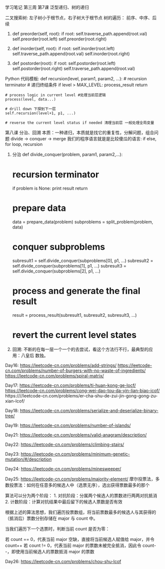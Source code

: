 学习笔记
第三周 第7课 泛型递归、树的递归

二叉搜索树: 左子树小于根节点，右子树大于根节点
树的遍历： 前序、中序、后续
1. def preorder(self, root):
    if root:
        self.traverse_path.append(root.val)
        self.preorder(root.left)
        self.preorder(root.right)

2. def inorder(self, root):
    if root:
        self.inorder(root.left)
        self.traverse_path.append(root.val)
        self.inorder(root.right)

3. def postorder(root):
    if root:
        self.postorder(root.left)
        self.postorder(root.right)
        self.traverse_path.append(root.val)

Python 代码模板:
def recursion(level, param1, param2, ...):
    # recursion terminator # 递归终结条件
    if level > MAX_LEVEL:
        process_result
        return

    # process logic in current level #处理当前层逻辑
    process(level, data...)

    # drill down 下探到下一层
    self.recursion(level+1, p1, ...)

    # reverse the current level status if needed 清理当前层 一般处理全局变量


第八课 分治、回溯
本质：一种递归，本质就是找它的重复性，分解问题，组合问题
divide -> conquer -> merge
我们的程序语言就是是比较傻瓜的语言: if else, for loop, recursion

1) 分治
def divide_conquer(problem, param1, param2,...):
    # recursion terminator
    if problem is None:
        print result
        return

    # prepare data
    data = prepare_data(problem)
    subproblems = split_problem(problem, data)

    # conquer subproblems
    subresult1 = self.divide_conquer(subproblems[0], p1, ...)
    subresult2 = self.divide_conquer(subproblems[1], p1, ...)
    subresult3 = self.divide_conquer(subproblems[2], p1, ...)

    # process and generate the final result
    result = process_result(subresult1, subresult2, subresult3, ...)

    # revert the current level states


2) 回溯: 不断的在每一层一个一个的去尝试，看这个方法行不行，最典型的应用：八皇后 数独。



Day16:
https://leetcode-cn.com/problems/add-strings/
https://leetcode-cn.com/problems/number-of-burgers-with-no-waste-of-ingredients/
https://leetcode-cn.com/problems/spiral-matrix/

Day17:
https://leetcode-cn.com/problems/ti-huan-kong-ge-locf/
https://leetcode-cn.com/problems/cong-wei-dao-tou-da-yin-lian-biao-icof/
https:////leetcode-cn.com/problems/er-cha-shu-de-zui-jin-gong-gong-zu-xian-lcof/

Day18:
https://leetcode-cn.com/problems/serialize-and-deserialize-binary-tree/

Day19:
https://leetcode-cn.com/problems/number-of-islands/

Day21:
https://leetcode-cn.com/problems/valid-anagram/description/

Day22:
https://leetcode-cn.com/problems/climbing-stairs/

Day23:
https://leetcode-cn.com/problems/minimum-genetic-mutation/#/description

Day24:
https://leetcode-cn.com/problems/minesweeper/

Day25:
https://leetcode-cn.com/problems/majority-element/
摩尔投票法，多数投票法：如何在任意多的候选人中（选票无序），选出获得票数最多的那个

算法可以分为两个阶段：
    1. 对抗阶段：分属两个候选人的票数进行两两对抗抵消
    2. 计数阶段：计算对抗结果中最后留下的候选人票数是否有效

根据上述的算法思想，我们遍历投票数组，将当前票数最多的候选人与其获得的（抵消后）票数分别存储在 major 与 count 中。

当我们遍历下一个选票时，判断当前 count 是否为零：

若 count == 0，代表当前 major 空缺，直接将当前候选人赋值给 major，并令 count++
若 count != 0，代表当前 major 的票数未被完全抵消，因此令 count--，即使用当前候选人的票数抵消 major 的票数

Day26:
https://leetcode-cn.com/problems/chou-shu-lcof
